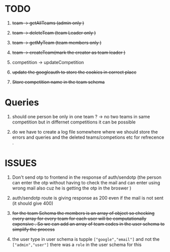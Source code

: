 # TODO 
1. ~~team -> getAllTeams (admin only )~~
2. ~~team -> deleteTeam (team Leader  only )~~
3. ~~team -> getMyTeam (team members only )~~
4. ~~team -> createTeam(mark the creator as team leader )~~


4. competition -> updateCompetition 

5. ~~update the googleauth to store the cookies in correct place~~

6. ~~Store competition name in the team schema~~


# Queries 
1. should one person be only in one team ? -> no two teams in same competition but in differnet competitions it can be possible 

2. do we have to create a log file somewhere where we should store the errors and queries and the deleted teams/competions etc for refrecence . 


# ISSUES 
1. Don't send otp to frontend in the response of auth/sendotp (the person can enter the otp without having to check the mail and can enter using wrong mail also cuz he is getting the otp in the broswer )

2. auth/sendotp route is giving response as 200 even if the mail is not sent  (it should give 400)

3. ~~for the team Schema the members is an array of object so checking every array for every team for each user will be computationally expensive . So we can add an array of team codes in the user schema to simplify the process~~

4. the user type in user schema is tupple `["google","email"]` and not the `["admin","user"]` there was a `role` in the user schema for this 

